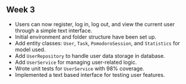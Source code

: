 ## Week 3

- Users can now register, log in, log out, and view the current user through a simple text interface.  
- Initial environment and folder structure have been set up.  
- Add entity classes: `User`, `Task`, `PomodoroSession`, and `Statistics` for model used.  
- Add `UserRepository` to handle user data storage in database.  
- Add `UserService` for managing user-related logic.  
- Wrote unit tests for `UserService` with 98% coverage.  
- Implemented a text based interface for testing user features.

